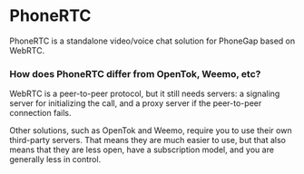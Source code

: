PhoneRTC
========

PhoneRTC is a standalone video/voice chat solution for PhoneGap based on WebRTC.

### How does PhoneRTC differ from OpenTok, Weemo, etc?

WebRTC is a peer-to-peer protocol, but it still needs servers: a signaling server for initializing the call, and a proxy server if the peer-to-peer connection fails.

Other solutions, such as OpenTok and Weemo, require you to use their own third-party servers. That means they are much easier to use, but that also means that they are less open, have a subscription model, and you are generally less in control.

